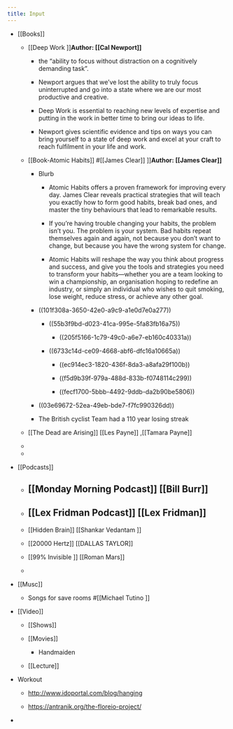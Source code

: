 ```yaml
---
title: Input
---
```


- [[Books]]
	 - [[Deep Work
]]__Author: [[Cal Newport]]__
		 - the “ability to focus without distraction on a cognitively demanding task”.

		 - Newport argues that we’ve lost the ability to truly focus uninterrupted and go into a state where we are our most productive and creative.

		 - Deep Work is essential to reaching new levels of expertise and putting in the work in better time to bring our ideas to life.

		 - Newport gives scientific evidence and tips on ways you can bring yourself to a state of deep work and excel at your craft to reach fulfilment in your life and work.

	 - [[Book-Atomic Habits]]
#[[James Clear]]
]]__Author: [[James Clear]]__
		 - Blurb
			 - Atomic Habits offers a proven framework for improving every day. James Clear reveals practical strategies that will teach you exactly how to form good habits, break bad ones, and master the tiny behaviours that lead to remarkable results.

			 - If you’re having trouble changing your habits, the problem isn’t you. The problem is your system. Bad habits repeat themselves again and again, not because you don’t want to change, but because you have the wrong system for change.

			 - Atomic Habits will reshape the way you think about progress and success, and give you the tools and strategies you need to transform your habits—whether you are a team looking to win a championship, an organisation hoping to redefine an industry, or simply an individual who wishes to quit smoking, lose weight, reduce stress, or achieve any other goal.

		 - ((101f308a-3650-42e0-a9c9-a1e0d7e0a277))
			 - ((55b3f9bd-d023-41ca-995e-5fa83fb16a75))
				 - ((205f5166-1c79-49c0-a6e7-eb160c40331a))

			 - ((6733c14d-ce09-4668-abf6-dfc16a10665a))
				 - ((ec914ec3-1820-436f-8da3-a8afa29f100b))

				 - ((f5d9b39f-979a-488d-833b-f0748114c299))

				 - ((fecf1700-5bbb-4492-9ddb-da2b90be5806))

		 - ((03e69672-52ea-49eb-bde7-f7fc990326dd))

		 - The British cyclist Team had a 110 year losing streak 

	 - [[The Dead are Arising]]
[[Les Payne]] ,[[Tamara Payne]]

	 - 

	 - 

- [[Podcasts]]
	 - [[Monday Morning Podcast]]
[[Bill Burr]]
		 - 

	 - [[Lex Fridman Podcast]]
[[Lex Fridman]]
		 - 

	 - [[Hidden Brain]]
[[Shankar Vedantam
]]

	 - [[20000 Hertz]]
[[DALLAS TAYLOR]]

	 - [[99% Invisible ]]
[[Roman Mars]]

	 - 

- [[Musc]]
	 - Songs for save rooms
#[[Michael Tutino ]]

- [[Video]]
	 - [[Shows]]

	 - [[Movies]]
		 - Handmaiden

	 - [[Lecture]]

- Workout
	 - http://www.idoportal.com/blog/hanging

	 - https://antranik.org/the-floreio-project/

- 
